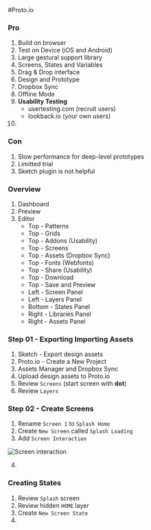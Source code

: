 #Proto.io

### Pro
1. Build on browser
2. Test on Device (iOS and Android)
3. Large gestural support library
4. Screens, States and Variables
5. Drag & Drop interface
6. Design and Prototype
7. Dropbox Sync
8. Offline Mode
9. **Usability Testing** 
	- usertesting.com (recruit users)
	- lookback.io (your own users) 
10. 

### Con
1. Slow performance for deep-level prototypes
2. Limitted trial
3. Sketch plugin is not helpful


### Overview
1. Dashboard
2. Preview
3. Editor
	- Top - Patterns
	- Top - Grids
	- Top - Addons (Usability)
	- Top - Screens
	- Top - Assets (Dropbox Sync)
	- Top - Fonts (Webfonts)
	- Top - Share (Usability)
	- Top - Download
	- Top - Save and Preview
	- Left - Screen Panel
	- Left - Layers Panel
	- Bottom - States Panel
	- Right - Libraries Panel
	- Right - Assets Panel	 

### Step 01 - Exporting Importing Assets
1. Sketch - Export design assets
2. Proto.io - Create a New Project
3. Assets Manager and Dropbox Sync
3. Upload design assets to Proto.io
4. Review `Screens` (start screen with **dot**)
5. Review `Layers`

### Step 02 - Create Screens
1. Rename `Screen 1` to `Splash Home`
2. Create `New Screen` called `Splash Loading`
3. Add `Screen Interaction`

![Screen interaction](https://cl.ly/0Z2M1J0m0S2h)


4. 

### Creating States
1. Review `Splash` screen
2. Review hidden `HOME` layer 
3. Create `New Screen State`
4. 